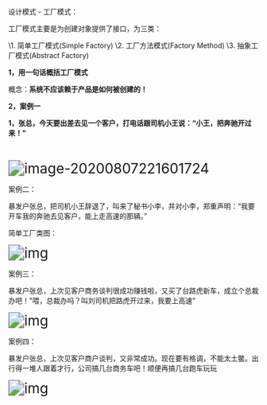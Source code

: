 设计模式 - 工厂模式：



工厂模式主要是为创建对象提供了接口，为三类：



\1. 简单工厂模式(Simple Factory)
\2. 工厂方法模式(Factory Method)
\3. 抽象工厂模式(Abstract Factory)





**1，用一句话概括工厂模式**

概念：**系统不应该赖于产品是如何被创建的！**











**2，案例一**

**1，张总，今天要出差去见一个客户，打电话跟司机小王说：“小王，把奔驰开过来！”**

​      

















<img src="C:\Users\csq_v\AppData\Roaming\Typora\typora-user-images\image-20200807221601724.png" alt="image-20200807221601724" style="zoom:200%;" />

























案例二：

暴发户张总，把司机小王辞退了，叫来了秘书小李，并对小李，郑重声明：“我要开车我的奔驰去见客户，能上走高速的那辆。”





简单工厂类图：





<img src="http://dl2.iteye.com/upload/attachment/0091/6096/8721053b-0b3a-3ffc-ba99-9fbdc6402b3c.png" alt="img" style="zoom:200%;" />







案例三：



暴发户张总，上次见客户商务谈判很成功赚钱啦，又买了台路虎新车，成立个总裁办吧！"喂，总裁办吗？叫刘司机把路虎开过来，我要上高速"





<img src="http://dl2.iteye.com/upload/attachment/0091/6108/b23b1d4c-366b-3064-b7a2-6f19164ae854.png" alt="img" style="zoom:200%;" />







案例四：

暴发户张总，上次见客户商户谈判，又非常成功。现在要有格调，不能太土鳖。出行得一堆人跟着才行，公司搞几台商务车吧！顺便再搞几台跑车玩玩



<img src="http://dl2.iteye.com/upload/attachment/0091/6123/34023d11-556f-3377-b883-6820347e8ed3.png" alt="img" style="zoom:200%;" />



